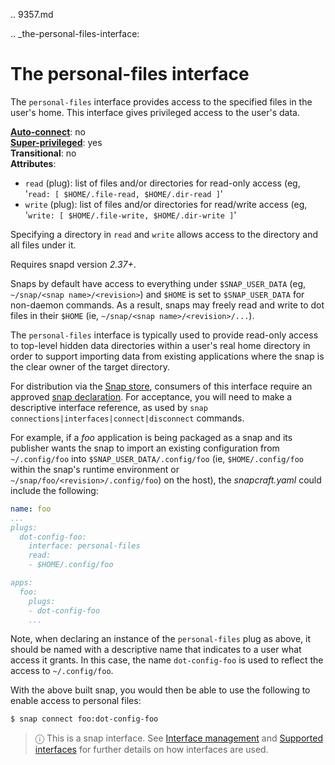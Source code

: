 .. 9357.md

.. _the-personal-files-interface:

# The personal-files interface

The `personal-files` interface provides access to the specified files in the user's home. This interface gives privileged access to the user's data.

**[Auto-connect](interface-management.md#heading--auto-connections)**: no</br>
**[Super-privileged](super-privileged-interfaces.md)**: yes</br>
**Transitional**: no</br>
**Attributes**:</br>
  * `read` (plug): list of files and/or directories for read-only access (eg, '`read: [ $HOME/.file-read, $HOME/.dir-read ]`'
  * `write` (plug): list of files and/or directories for read/write access (eg, '`write: [ $HOME/.file-write, $HOME/.dir-write ]`'

Specifying a directory in `read` and `write` allows access to the directory and all files under it.



Requires snapd version _2.37+_.

Snaps by default have access to everything under `$SNAP_USER_DATA` (eg, `~/snap/<snap name>/<revision>`) and `$HOME` is set to `$SNAP_USER_DATA` for non-daemon commands. As a result, snaps may freely read and write to dot files in their `$HOME` (ie, `~/snap/<snap name>/<revision>/...`).

The `personal-files` interface is typically used to provide read-only access to top-level hidden data directories within a user's real home directory in order to support importing data from existing applications where the snap is the clear owner of the target directory.

For distribution via the [Snap store](https://snapcraft.io/store), consumers of this interface require an approved [snap declaration](https://snapcraft.io/docs/process-for-aliases-auto-connections-and-tracks). For acceptance, you will need to make a descriptive interface reference, as used by `snap connections|interfaces|connect|disconnect` commands.

For example, if a *foo* application is being packaged as a snap and its publisher wants the snap to import an existing configuration from `~/.config/foo` into `$SNAP_USER_DATA/.config/foo` (ie, `$HOME/.config/foo` within the snap's runtime environment or `~/snap/foo/<revision>/.config/foo`) on the host), the *snapcraft.yaml* could include the following:

```yaml
name: foo
...
plugs:
  dot-config-foo:
    interface: personal-files
    read:
    - $HOME/.config/foo

apps:
  foo:
    plugs:
    - dot-config-foo
    ...
```

Note, when declaring an instance of the `personal-files` plug as above, it should be named with a descriptive name that indicates to a user what access it grants. In this case, the name `dot-config-foo` is used to reflect the access to `~/.config/foo`.

With the above built snap, you would then be able to use the following to enable access to personal files:

```bash
$ snap connect foo:dot-config-foo
```

> ⓘ  This is a snap interface. See [Interface management](interface-management.md) and [Supported interfaces](supported-interfaces.md) for further details on how interfaces are used.